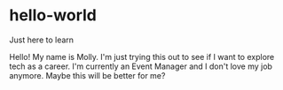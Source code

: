 # hello-world
Just here to learn

Hello! My name is Molly. I'm just trying this out to see if I want to explore tech as a career. 
I'm currently an Event Manager and I don't love my job anymore.
Maybe this will be better for me?
